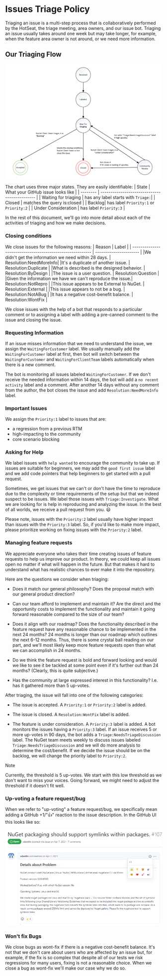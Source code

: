 # Issues Triage Policy
Triaging an issue is a multi-step process that is collaboratively performed by the HotSeat, the triage meeting, area owners, and our issue bot. Triaging an issue usually takes around one week but may take longer, for example, when the feature area owner is not around, or we need more information.

## Our Triaging Flow
![IssueTriagingFlow](/meta/resources/Issue-triaging/IssueTriagingFlow.png)

The chart uses three major states. They are easily identifiable:
| State | What your GitHub issue looks like |
| -------- | --------------------------------------------- |
| Waiting for triaging | has any label starts with `Triage:`|
| Closed | matches the query is:closed |
| Backlog| has label `Priority:1` or `Priority:2` |
| Under Consideration | has label `Priority:3` |


In the rest of this document, we'll go into more detail about each of the activities of triaging and how we make decisions.


### Closing conditions
We close issues for the following reasons:
| Reason | Label |
| --------------------------------------------------------- | ---------------------- |
|We didn't get the information we need within 28 days.      | Resolution:NeedMoreInfo|
|It's a duplicate of another issue.	                        | Resolution:Duplicate   |
|What is described is the designed behavior.                | Resolution:ByDesign    |
|The issue is a user question.	                            | Resolution:Question    |
|Given the information we have we can't reproduce the issue.| Resolution:NotRepro    |
|This issue appears to be External to NuGet.                | Resolution:External    |
|This issue appears to not be a bug.                        | Resolution:NotABug     |
|It has a negative cost-benefit balance.                    | Resolution:WontFix     |

We close issues with the help of a bot that responds to a particular comment or to assigning a label with adding a pre-canned comment to the issue and closing the issue.

### Requesting Information
If an issue misses information that we need to understand the issue, we assign the `WaitingForCustomer` label. We usually manually add the `WaitingForCustomer` label at first, then bot will switch between the `WaitingForCustomer` and `WaitingForClientTeam` labels automatically when there is a new comment.

The bot is monitoring all issues labeled `WaitingForCustomer`. If we don't receive the needed information within 14 days, the bot will add a `no recent activity` label and a comment. After another 14 days without any comment from the author, the bot closes the issue and add `Resolution:NeedMoreInfo` label.

### Important Issues
We assign the `Priority:1` label to issues that are:
- a regression from a previous RTM
- high-impacting to the community
- core scenario blocking

### Asking for Help
We label issues with `help wanted` to encourage the community to take up. If issues are suitable for beginners, we may add the `good first issue` label and we add code pointers that help beginners to get started with a pull request.

Sometimes, we get issues that we can't or don't have the time to reproduce due to the complexity or time requirements of the setup but that we indeed suspect to be issues. We label those issues with `Triage:Investigate`. What we are looking for is help in reproducing and analyzing the issue. In the best of all worlds, we receive a pull request from you. :smiley:

Please note, issues with the `Priority:2` label usually have higher impact than issues with the `Priority:3` label. So, if you'd like to make more impact, please prioritize working on fixing issues with the `Priority:2` label.

### Managing feature requests
We appreciate everyone who takes their time creating issues of feature requests to help us improve our product. In theory, we could keep all issues open no matter if what will happen in the future. But that makes it hard to understand what has realistic chances to ever make it into the repository. 

Here are the questions we consider when triaging:
* Does it match our general philosophy? Does the proposal match with our general product direction? 

* Can our team afford to implement and maintain it? Are the direct and the opportunity costs to implement the functionality and maintain it going forward reasonable compared to the size of our team?

* Does it align with our roadmap?
  Does the functionality described in the feature request have any reasonable chance to be implemented in the next 24 months? 24 months is longer than our roadmap which outlines the next 6-12 months. Thus, there is some crystal ball reading on our part, and we'll most likely keep more feature requests open than what we can accomplish in 24 months.

* Do we think the feature request is bold and forward looking and would we like to see it be tackled at some point even if it's further out than 24 months? (Clearly, this is quite subjective.)

* Has the community at large expressed interest in this functionality? I.e. has it gathered more than 5 up-votes.

After triaging, the issue will fall into one of the following categories:
* The issue is accepted. A `Priority:1` or `Priority:2` label is added.

* The issue is closed. A `Resolution:WontFix` label is added.

* The feature is under consideration. A `Priority:3` label is added. 
A bot monitors the issues having a `Priority:3` label. If an issue receives 5 or more up-votes in 90 days, the bot adds a `Triage:NeedsTriageDiscussion` label. The NuGet team meets weekly to discuss issues labeled `Triage:NeedsTriageDiscussion` and we will do more analysis to determine the cost/benefit. If we decide the issue should be on the backlog, we will change the priority label to `Priority:2`.

> [!Note]
> Currently, the threshold is 5 up-votes. We start with this low threshold as we don't want to miss your voices. Going forward, we might need to adjust the threshold if it doesn't fit well.

### Up-voting a feature request/bug
When we refer to "up-voting" a feature request/bug, we specifically mean adding a GitHub +1/"👍" reaction to the issue description. In the GitHub UI this looks like so:

![IssueTriagingFlow](/meta/resources/Issue-triaging/Upvotes-Example.png)


### Won't fix Bugs
We close bugs as wont-fix if there is a negative cost-benefit balance. It's not that we don't care about users who are affected by an issue but, for example, if the fix is so complex that despite all of our tests we risk regressions for many users, fixing is not a reasonable choice. When we close a bug as wont-fix we'll make our case why we do so.
